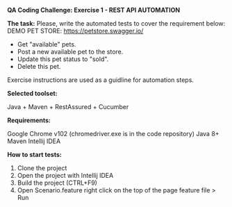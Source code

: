 **QA Coding Challenge:
Exercise 1 - REST API AUTOMATION**

**The task:**
Please, write the automated tests to cover the requirement below: 
DEMO PET STORE: https://petstore.swagger.io/
- Get "available" pets. 
- Post a new available pet to the store. 
- Update this pet status to "sold".
- Delete this pet. 

Exercise instructions are used as a guidline for automation steps.

**Selected toolset:**

Java + Maven + RestAssured + Cucumber 

**Requirements:**

Google Chrome v102 (chromedriver.exe is in the code repository) 
Java 8+
Maven
Intellij IDEA

**How to start tests:**

1. Clone the project
2. Open the project with Intellij IDEA
3. Build the project (CTRL+F9)
4. Open Scenario.feature right click on the top of the page feature file > Run 
